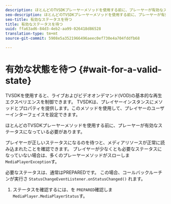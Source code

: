 ```yaml
---
description: ほとんどのTVSDKプレーヤーメソッドを使用する前に、プレーヤーが有効なステータスになっている必要があります。
seo-description: ほとんどのTVSDKプレーヤーメソッドを使用する前に、プレーヤーが有効なステータスになっている必要があります。
seo-title: 有効なステータスを待つ
title: 有効なステータスを待つ
uuid: ffa63ad6-84d3-4eb2-aa99-026418d86528
translation-type: tm+mt
source-git-commit: 5908e5a3521966496aeec0ef730e4a704fddfb68

---
```



# 有効な状態を待つ {#wait-for-a-valid-state}

TVSDKを使用すると、ライブおよびビデオオンデマンド(VOD)の基本的な再生エクスペリエンスを制御できます。 TVSDKは、プレイヤーインスタンスにメソッドとプロパティを提供します。このメソッドを使用して、プレイヤーのユーザーインターフェイスを設定できます。

ほとんどのTVSDKプレーヤーメソッドを使用する前に、プレーヤーが有効なステータスになっている必要があります。

プレイヤーが正しいステータスになるのを待つと、メディアリソースが正常に読み込まれたことを確認できます。 プレイヤーが少なくとも必要なステータスになっていない場合は、多くのプレーヤーメソッドがスローしま `MediaPlayerException`す。

必要なステータスは、通常はPREPAREDです。 この場合、コールバックルーチンが実行さ `StatusChangeEventListener.onStatusChanged()` れます。

1. ステータスを確認するには、を `PREPARED`確認しま `MediaPlayer.MediaPlayerStatus`す。
